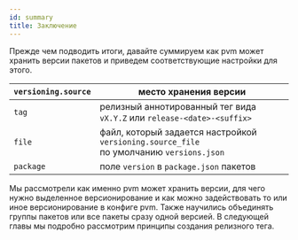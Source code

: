 ```yaml
---
id: summary
title: Заключение
---
```


Прежде чем подводить итоги, давайте суммируем как pvm может хранить версии пакетов и приведем соответствующие настройки для этого.

| `versioning.source` | место хранения версии |
| -- | -- |
| `tag` | релизный аннотированный тег вида `vX.Y.Z` или `release-<date>-<suffix>` |
| `file` | файл, который задается настройкой `versioning.source_file` <br/> по умолчанию `versions.json` |
| `package` | поле `version` в `package.json` пакетов |

Мы рассмотрели как именно pvm может хранить версии, для чего нужно выделенное версионирование и как можно задействовать то или иное версионирование в конфиге pvm.
Также научились объединять группы пакетов или все пакеты сразу одной версией.
В следующей главы мы подробно рассмотрим принципы создания релизного тега.
